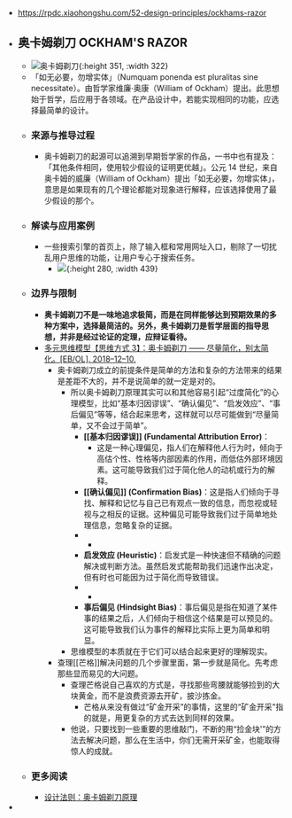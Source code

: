 - https://rpdc.xiaohongshu.com/52-design-principles/ockhams-razor
- ## **奥卡姆剃刀 OCKHAM'S RAZOR**
	- ![奥卡姆剃刀](https://picasso-static.xiaohongshu.com/fe-platform/8f562463400cf5f9ffc9edfe7f0d1854477c979d.gif){:height 351, :width 322}
	- 「如无必要，勿增实体」（Numquam ponenda est pluralitas sine necessitate）。由哲学家维廉·奥康（William of Ockham）提出。此思想始于哲学，后应用于各领域。在产品设计中，若能实现相同的功能，应选择最简单的设计。
	- ### 来源与推导过程
		- 奥卡姆剃刀的起源可以追溯到早期哲学家的作品，一书中也有提及：「其他条件相同，使用较少假设的证明更优越」。公元 14 世纪，来自奥卡姆的威廉（William of Ockham）提出「如无必要，勿增实体」，意思是如果现有的几个理论都能对现象进行解释，应该选择使用了最少假设的那个。
	- ### 解读与应用案例
		- 一些搜索引擎的首页上，除了输入框和常用网址入口，剔除了一切扰乱用户思维的功能，让用户专心于搜索任务。
			- ![](https://picasso-static.xiaohongshu.com/fe-platform/01f9a5c9682e3b2f8aa4763f82196876028f6848.png){:height 280, :width 439}
	- ### 边界与限制
		- **奥卡姆剃刀不是一味地追求极简，而是在同样能够达到预期效果的多种方案中，选择最简洁的。另外，奥卡姆剃刀是哲学层面的指导思想，并非是经过论证的定理，应辩证看待。**
		- [多元思维模型【思维方式 3】：奥卡姆剃刀 —— 尽量简化，别太简化。[EB/OL]. 2018–12–10.](https://www.jianshu.com/p/34ed8e562254)
			- 奥卡姆剃刀成立的前提条件是简单的方法和复杂的方法带来的结果是差距不大的，并不是说简单的就一定是对的。
				- 所以奥卡姆剃刀原理其实可以和其他容易引起“过度简化”的心理模型，比如“基本归因谬误”、“确认偏见”、“启发效应”、“事后偏见”等等，结合起来思考，这样就可以尽可能做到“尽量简单，又不会过于简单”。
					- **[[基本归因谬误]] (Fundamental Attribution Error)**：
						- 这是一种心理偏见，指人们在解释他人行为时，倾向于高估个性、性格等内部因素的作用，而低估外部环境因素。这可能导致我们过于简化他人的动机或行为的解释。
					- **[[确认偏见]] (Confirmation Bias)**：这是指人们倾向于寻找、解释和记忆与自己已有观点一致的信息，而忽视或轻视与之相反的证据。这种偏见可能导致我们过于简单地处理信息，忽略复杂的证据。
					- -
					- **启发效应 (Heuristic)**：启发式是一种快速但不精确的问题解决或判断方法。虽然启发式能帮助我们迅速作出决定，但有时也可能因为过于简化而导致错误。
					- -
					- **事后偏见 (Hindsight Bias)**：事后偏见是指在知道了某件事的结果之后，人们倾向于相信这个结果是可以预见的。这可能导致我们认为事件的解释比实际上更为简单和明显。
				- 思维模型的本质就在于它们可以结合起来更好的理解现实。
			- 查理[[芒格]]解决问题的几个步骤里面，第一步就是简化。先考虑那些显而易见的大问题。
				- 查理芒格说自己喜欢的方式是，寻找那些弯腰就能够捡到的大块黄金，而不是浪费资源去开矿，披沙拣金。
					- 芒格从来没有做过“矿金开采”的事情，这里的“矿金开采”指的就是，用更复杂的方式去达到同样的效果。
				- 他说，只要找到一些重要的思维敲门，不断的用“捡金块'”的方法去解决问题，那么在生活中，你们无需开采矿金，也能取得惊人的成就。
	- ### 更多阅读
		- [设计法则：奥卡姆剃刀原理](http://www.woshipm.com/pd/167853.html)
-